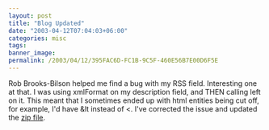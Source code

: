 ```yaml
---
layout: post
title: "Blog Updated"
date: "2003-04-12T07:04:03+06:00"
categories: misc 
tags: 
banner_image: 
permalink: /2003/04/12/395FAC6D-FC1B-9C5F-460E56B7E00D6F5E
---
```


Rob Brooks-Bilson helped me find a bug with my RSS field. Interesting one at that. I was using xmlFormat on my description field, and THEN calling left on it. This meant that I sometimes ended up with html entities being cut off, for example, I'd have &lt instead of &lt;. I've corrected the issue and updated the <a href="http://www.camdenfamily.com/morpheus/blog/blog.zip">zip file</a>.